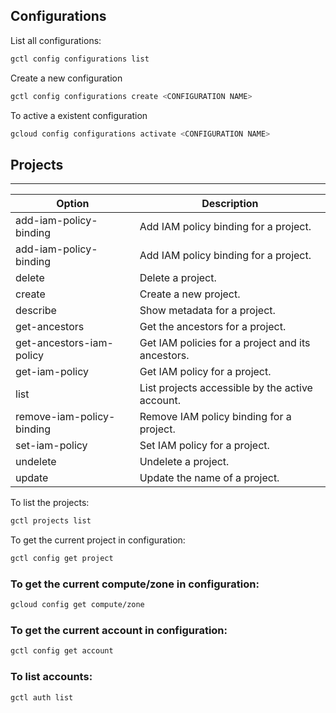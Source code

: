 ## Configurations

List all configurations:
```bash
gctl config configurations list
```
Create a new configuration
```bash
gctl config configurations create <CONFIGURATION NAME>
```

To active a existent configuration
```bash
gcloud config configurations activate <CONFIGURATION NAME>
```
## Projects
---
| Option                   | Description
|--------------------------|-------------------------------------------------|
| add-iam-policy-binding   | Add IAM policy binding for a project.
| add-iam-policy-binding   | Add IAM policy binding for a project.
| delete                   | Delete a project.
| create                   | Create a new project.
| describe                 | Show metadata for a project.
| get-ancestors            | Get the ancestors for a project.
| get-ancestors-iam-policy | Get IAM policies for a project and its ancestors.
| get-iam-policy           | Get IAM policy for a project.
| list                     | List projects accessible by the active account.
| remove-iam-policy-binding| Remove IAM policy binding for a project.
| set-iam-policy           | Set IAM policy for a project.
| undelete                 | Undelete a project.
| update                   | Update the name of a project.


To list the projects:
```bash
gctl projects list
```

To get the current project in configuration:
```bash
gctl config get project
```


### To get the current compute/zone in configuration:
```bash
gcloud config get compute/zone
```

### To get the current **account** in configuration:
```bash
gctl config get account
```

### To list accounts:
```bash
gctl auth list
```